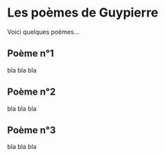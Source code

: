 # Les poèmes de Guypierre

Voici quelques poèmes...

## Poème n°1

bla bla bla

## Poème n°2

bla bla bla

## Poème n°3

bla bla bla


